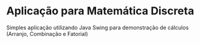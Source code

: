 # Aplicação para Matemática Discreta
Simples aplicação utilizando Java Swing para demonstração de cálculos (Arranjo, Combinação e Fatorial)
